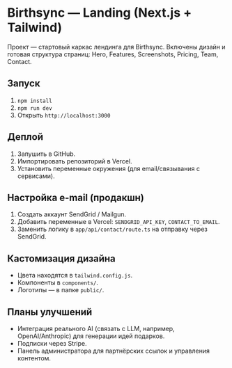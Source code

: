 # Birthsync — Landing (Next.js + Tailwind)

Проект — стартовый каркас лендинга для Birthsync. Включены дизайн и готовая структура страниц: Hero, Features, Screenshots, Pricing, Team, Contact.

## Запуск

1. `npm install`
2. `npm run dev`
3. Открыть `http://localhost:3000`

## Деплой

1. Запушить в GitHub.
2. Импортировать репозиторий в Vercel.
3. Установить переменные окружения (для email/связывания с сервисами).

## Настройка e-mail (продакшн)

1. Создать аккаунт SendGrid / Mailgun.
2. Добавить переменные в Vercel: `SENDGRID_API_KEY`, `CONTACT_TO_EMAIL`.
3. Заменить логику в `app/api/contact/route.ts` на отправку через SendGrid.

## Кастомизация дизайна

- Цвета находятся в `tailwind.config.js`.
- Компоненты в `components/`.
- Логотипы — в папке `public/`.

## Планы улучшений

- Интеграция реального AI (связать с LLM, например, OpenAI/Anthropic) для генерации идей подарков.
- Подписки через Stripe.
- Панель администратора для партнёрских ссылок и управления контентом.
